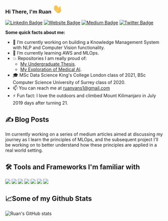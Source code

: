 ### Hi There, I'm Ruan <img src="wave.gif" width="30px">

[![Linkedin Badge](https://img.shields.io/badge/LinkedIn-0077B5?style=for-square&logo=linkedin&logoColor=white)](https://linkedin.com/in/ruan-van-schalkwyk-800a65150)
[![Website Badge](https://img.shields.io/badge/Website-3b5998?style=for-square&logo=google-chrome&logoColor=white)]() 
[![Medium Badge](https://img.shields.io/badge/medium-%2312100E.svg?&style=for-square&logo=medium&logoColor=white)]()
[![Twitter Badge](https://img.shields.io/badge/-Twitter-00acee?style=for-square&logo=Twitter&logoColor=white)]()

**Some quick facts about me:** 
- 🔭 I’m currently working on building a Knowledge Management System with NLP and Computer Vision functionality. 
- 🌱 I’m currently learning AWS and MLOps. 
- 💥 Repositories I am really proud of:
    -    [My Undergraduate Thesis](https://github.com/Ruanvans/GAN-time-series-implementation). 
    -    [My Exploration of Medical AI](https://github.com/Ruanvans/ECG-classification-using-deep-learning).
- 🎓 MSc Data Science King's College London class of 2021, BSc Computer Science University of Surrey class of 2020. 
- 📫 You can reach me at ruanvans1@gmail.com
- ⚡ Fun fact: I love the outdoors and climbed Mount Kilimanjaro in July 2019 days after turning 21. 

## ✍️ Blog Posts
Im currently working on a series of medium articles aimed at discussing my journey as I learn the principles of MLOps, and the subsequent project I'll be working on to better understand how these principles are applied in a real world setting. 

## 🛠️ Tools and Frameworks I'm familiar with

![](https://img.shields.io/badge/Code-Python-informational?style=flat&logo=python&logoColor=white&color=32CD32) ![](https://img.shields.io/badge/Code-C++-informational?style=flat&logo=c%2B%2B&logoColor=white&color=32CD32) ![](https://img.shields.io/badge/Code-Java-informational?style=flat&logo=java&logoColor=white&color=32CD32) ![](https://img.shields.io/badge/Tools-Jupyter-informational?style=flat&logo=Jupyter&logoColor=white&color=32CD32) ![](https://img.shields.io/badge/Framework-Tensorflow-informational?style=flat&logo=Tensorflow&logoColor=white&color=32CD32) ![](https://img.shields.io/badge/Framework-PyTorch-informational?style=flat&logo=PyTorch&logoColor=white&color=32CD32)  ![](https://img.shields.io/badge/Framework-Keras-informational?style=flat&logo=keras&logoColor=white&color=32CD32) 

## 📈Some of my Github Stats
![Ruan's GitHub stats](https://github-readme-stats.vercel.app/api?username=Ruanvans&show_icons=true&theme=chartreuse-dark)


